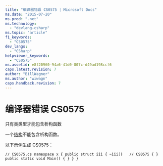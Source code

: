 ```yaml
---
title: "编译器错误 CS0575 | Microsoft Docs"
ms.date: "2015-07-20"
ms.prod: ".net"
ms.technology: 
  - "devlang-csharp"
ms.topic: "article"
f1_keywords: 
  - "CS0575"
dev_langs: 
  - "CSharp"
helpviewer_keywords: 
  - "CS0575"
ms.assetid: e8f20960-94a6-41d0-807c-d49ad198ccf6
caps.latest.revision: 7
author: "BillWagner"
ms.author: "wiwagn"
caps.handback.revision: 7
---
```

# 编译器错误 CS0575
只有类类型才能包含析构函数  
  
 一个[结构](../../csharp/language-reference/keywords/struct.md)不能包含析构函数。  
  
 以下示例生成 CS0575：  
  
```  
// CS0575.cs namespace x { public struct iii { ~iii()   // CS0575 { } public static void Main() { } } }  
```